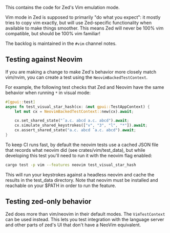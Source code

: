 This contains the code for Zed's Vim emulation mode.

Vim mode in Zed is supposed to primarily "do what you expect": it mostly tries to copy vim exactly, but will use Zed-specific functionality when available to make things smoother. This means Zed will never be 100% vim compatible, but should be 100% vim familiar!

The backlog is maintained in the `#vim` channel notes.

## Testing against Neovim

If you are making a change to make Zed's behavior more closely match vim/nvim, you can create a test using the `NeovimBackedTestContext`.

For example, the following test checks that Zed and Neovim have the same behavior when running `*` in visual mode:

```rust
#[gpui::test]
async fn test_visual_star_hash(cx: &mut gpui::TestAppContext) {
    let mut cx = NeovimBackedTestContext::new(cx).await;

    cx.set_shared_state("ˇa.c. abcd a.c. abcd").await;
    cx.simulate_shared_keystrokes(["v", "3", "l", "*"]).await;
    cx.assert_shared_state("a.c. abcd ˇa.c. abcd").await;
}
```

To keep CI runs fast, by default the neovim tests use a cached JSON file that records what neovim did (see crates/vim/test_data),
but while developing this test you'll need to run it with the neovim flag enabled:

```sh
cargo test -p vim --features neovim test_visual_star_hash
```

This will run your keystrokes against a headless neovim and cache the results in the test_data directory. Note that neovim must be installed and reachable on your $PATH in order to run the feature.

## Testing zed-only behavior

Zed does more than vim/neovim in their default modes. The `VimTestContext` can be used instead. This lets you test integration with the language server and other parts of zed's UI that don't have a NeoVim equivalent.
